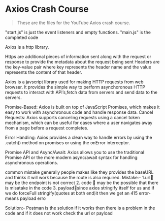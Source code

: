 # Axios Crash Course

> These are the files for the YouTube Axios crash course.

"start.js" is just the event listeners and empty functions. "main.js" is the completed code


Axios is a http library.
<!-- 1.	Why do we need headers in axios. -->
Https are additional pieces of information sent along with the request or response to provide the metadata about the request being sent 
Headers are the key-value pair where key represents the header name and the value represents the content of that header.



<!-- 2.	What is axios? -->
Axios is a javscript library used for making HTTP requests from web browser.
It provides the simple way to perform asynchoronous HTTP requests to interact with API’s,fetch data from servers and send data to the servers.

Promise-Based: Axios is built on top of JavaScript Promises, which makes it easy to work with asynchronous code and handle response data.
Cancel Requests: Axios supports canceling requests using a cancel token mechanism, which can be useful for cases where a user navigates away from a page before a request completes.

Error Handling: Axios provides a clean way to handle errors by using the .catch() method on promises or using the onError interceptor.

Promise API and Async/Await: Axios allows you to use the traditional Promise API or the more modern async/await syntax for handling asynchronous operations.



<!-- 3.	What are the common problems faced when you make network calls and what should you do to solve it. -->
common mistake generally people makes like they provides the baseURL and thinks it will work because the route is also required.
Mistake:- 
1.url may be the endpoint is not correct
2. code  may be the possible that there is misatake in the code
3. payloadsince axios stringify itself for us and if we do forceFull stringify(quotes at both end)it then we get an 
415 
error-means payload erro

Solution:-
Postman is the solution if it works then there is a problem in the code and if it does not work check the url or payload

